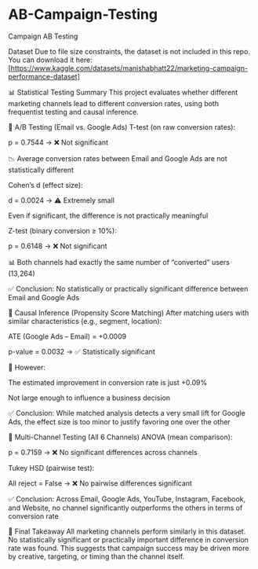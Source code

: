 # AB-Campaign-Testing
Campaign AB Testing

Dataset
Due to file size constraints, the dataset is not included in this repo.
You can download it here:[https://www.kaggle.com/datasets/manishabhatt22/marketing-campaign-performance-dataset]

📊 Statistical Testing Summary This project evaluates whether different marketing channels lead to different conversion rates, using both frequentist testing and causal inference.

🔹 A/B Testing (Email vs. Google Ads) T-test (on raw conversion rates):

p = 0.7544 → ❌ Not significant

📉 Average conversion rates between Email and Google Ads are not statistically different

Cohen’s d (effect size):

d = 0.0024 → ⚠️ Extremely small

Even if significant, the difference is not practically meaningful

Z-test (binary conversion ≥ 10%):

p = 0.6148 → ❌ Not significant

📊 Both channels had exactly the same number of “converted” users (13,264)

✅ Conclusion: No statistically or practically significant difference between Email and Google Ads

🔹 Causal Inference (Propensity Score Matching) After matching users with similar characteristics (e.g., segment, location):

ATE (Google Ads – Email) = +0.0009

p-value = 0.0032 → ✅ Statistically significant

📌 However:

The estimated improvement in conversion rate is just +0.09%

Not large enough to influence a business decision

✅ Conclusion: While matched analysis detects a very small lift for Google Ads, the effect size is too minor to justify favoring one over the other

🔹 Multi-Channel Testing (All 6 Channels) ANOVA (mean comparison):

p = 0.7159 → ❌ No significant differences across channels

Tukey HSD (pairwise test):

All reject = False → ❌ No pairwise differences significant

✅ Conclusion: Across Email, Google Ads, YouTube, Instagram, Facebook, and Website, no channel significantly outperforms the others in terms of conversion rate

🧠 Final Takeaway All marketing channels perform similarly in this dataset. No statistically significant or practically important difference in conversion rate was found. This suggests that campaign success may be driven more by creative, targeting, or timing than the channel itself.
